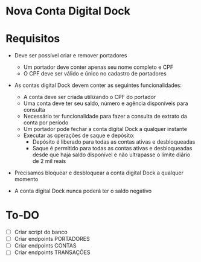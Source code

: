 # Nova Conta Digital Dock

# Requisitos
- Deve ser possível criar e remover portadores
    - Um portador deve conter apenas seu nome completo e CPF
    - O CPF deve ser válido e único no cadastro de portadores

- As contas digital Dock devem conter as seguintes funcionalidades:
    - A conta deve ser criada utilizando o CPF do portador
    - Uma conta deve ter seu saldo, número e agência disponíveis para consulta
    - Necessário ter funcionalidade para fazer a consulta de extrato da conta por período
    - Um portador pode fechar a conta digital Dock a qualquer instante
    - Executar as operações de saque e depósito:
        - Depósito é liberado para todas as contas ativas e desbloqueadas
        - Saque é permitido para todas as contas ativas e desbloqueadas desde que haja saldo disponível e não ultrapasse o limite diário de 2 mil reais

- Precisamos bloquear e desbloquear a conta digital Dock a qualquer momento
- A conta digital Dock nunca poderá ter o saldo negativo


# To-DO
- [ ] Criar script do banco
- [ ] Criar endpoints PORTADORES
- [ ] Criar endpoints CONTAS
- [ ] Criar endpoints TRANSAÇÕES